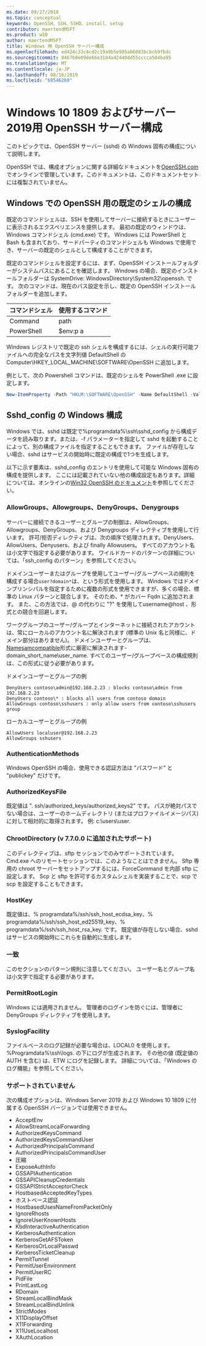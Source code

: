 ```yaml
---
ms.date: 09/27/2018
ms.topic: conceptual
keywords: OpenSSH、SSH、SSHD、install、setup
contributor: maertendMSFT
ms.product: w10
author: maertendMSFT
title: Windows 用 OpenSSH サーバー構成
ms.openlocfilehash: ed424c33c4cd2c19a9b5e985ab6083bcbcb9fbdc
ms.sourcegitcommit: 0467b8e69de66e3184a42440dd55cccca584ba95
ms.translationtype: MT
ms.contentlocale: ja-JP
ms.lasthandoff: 08/16/2019
ms.locfileid: "69546260"
---
```

# <a name="openssh-server-configuration-for-windows-10-1809-and-server-2019"></a>Windows 10 1809 およびサーバー2019用 OpenSSH サーバー構成

このトピックでは、OpenSSH サーバー (sshd) の Windows 固有の構成について説明します。 

OpenSSH では、構成オプションに関する詳細なドキュメントを[OpenSSH.com](https://www.openssh.com/manual.html)でオンラインで管理しています。このドキュメントは、このドキュメントセットには複製されていません。 

## <a name="configuring-the-default-shell-for-openssh-in-windows"></a>Windows での OpenSSH 用の既定のシェルの構成

既定のコマンドシェルは、SSH を使用してサーバーに接続するときにユーザーに表示されるエクスペリエンスを提供します。 最初の既定のウィンドウは、Windows コマンドシェル (cmd.exe) です。 Windows には PowerShell と Bash も含まれており、サードパーティのコマンドシェルも Windows で使用でき、サーバーの既定のシェルとして構成することができます。

既定のコマンドシェルを設定するには、まず、OpenSSH インストールフォルダーがシステムパスにあることを確認します。 Windows の場合、既定のインストールフォルダーは SystemDrive: WindowsDirectory\System32\openssh. です。 次のコマンドは、現在のパス設定を示し、既定の OpenSSH インストールフォルダーを追加します。 

コマンドシェル | 使用するコマンド
------------- | -------------- 
Command | path
PowerShell | $env:p a

Windows レジストリで既定の ssh シェルを構成するには、シェルの実行可能ファイルへの完全なパスを文字列値 DefaultShell の Computer\HKEY_LOCAL_MACHINE\SOFTWARE\OpenSSH に追加します。 

例として、次の Powershell コマンドは、既定のシェルを PowerShell .exe に設定します。

```powershell
New-ItemProperty -Path "HKLM:\SOFTWARE\OpenSSH" -Name DefaultShell -Value "C:\Windows\System32\WindowsPowerShell\v1.0\powershell.exe" -PropertyType String -Force
```

## <a name="windows-configurations-in-sshd_config"></a>Sshd_config の Windows 構成 

Windows では、sshd は既定で%programdata%\ssh\sshd_config から構成データを読み取ります。または、-f パラメーターを指定して sshd を起動することによって、別の構成ファイルを指定することもできます。
ファイルが存在しない場合、sshd はサービスの開始時に既定の構成で1つを生成します。

以下に示す要素は、sshd_config のエントリを使用して可能な Windows 固有の構成を提供します。 ここには記載されていない他の構成設定もあります。詳細については、オンラインの[Win32 OpenSSH のドキュメント](https://github.com/powershell/win32-openssh/wiki)を参照してください。 


### <a name="allowgroups-allowusers-denygroups-denyusers"></a>AllowGroups、Allowgroups、DenyGroups、Denygroups 

サーバーに接続できるユーザーとグループの制御は、AllowGroups、Allowgroups、DenyGroups、および Denygroups ディレクティブを使用して行います。 許可/拒否ディレクティブは、次の順序で処理されます。DenyUsers、AllowUsers、Denyusers、および finally Allowusers。 すべてのアカウント名は小文字で指定する必要があります。 ワイルドカードのパターンの詳細については、「ssh_config のパターン」を参照してください。

ドメインユーザーまたはグループを使用してユーザー/グループベースの規則を構成する場合``` user?domain* ```は、という形式を使用します。
Windows ではドメインプリンシパルを指定するために複数の形式を使用できますが、多くの場合、標準の Linux パターンと競合します。 そのため、* がカバー Fqdn に追加されます。 また、この方法では、@ の代わりに "?" を使用してusername@host 、形式との競合を回避します。 

ワークグループのユーザー/グループとインターネットに接続されたアカウントは、常にローカルのアカウント名に解決されます (標準の Unix 名と同様に、ドメイン部分はありません)。 ドメインユーザーとグループは、 [Namesamcompatible](https://docs.microsoft.com/windows/desktop/api/secext/ne-secext-extended_name_format)形式に厳密に解決されます-domain_short_name\user_name. すべてのユーザー/グループベースの構成規則は、この形式に従う必要があります。

ドメインユーザーとグループの例 

```
DenyUsers contoso\admin@192.168.2.23 : blocks contoso\admin from 192.168.2.23
DenyUsers contoso\* : blocks all users from contoso domain
AllowGroups contoso\sshusers : only allow users from contoso\sshusers group
```

ローカルユーザーとグループの例 

```
AllowUsers localuser@192.168.2.23
AllowGroups sshusers
```

### <a name="authenticationmethods"></a>AuthenticationMethods 

Windows OpenSSH の場合、使用できる認証方法は "パスワード" と "publickey" だけです。

### <a name="authorizedkeysfile"></a>AuthorizedKeysFile 

既定値は ". ssh/authorized_keys/authorized_keys2" です。 パスが絶対パスでない場合は、ユーザーのホームディレクトリ (またはプロファイルイメージパス) に対して相対的に取得されます。 例: c:\users\user.

### <a name="chrootdirectory-support-added-in-v7700"></a>ChrootDirectory (v 7.7.0.0 に追加されたサポート)

このディレクティブは、sftp セッションでのみサポートされています。 Cmd.exe へのリモートセッションでは、このようなことはできません。 Sftp 専用の chroot サーバーをセットアップするには、ForceCommand を内部 sftp に設定します。 Scp と sftp を許可するカスタムシェルを実装することで、scp で scp を設定することもできます。

### <a name="hostkey"></a>HostKey

既定値は、% programdata%/ssh/ssh_host_ecdsa_key、% programdata%/ssh/ssh_host_ed25519_key、% programdata%/ssh/ssh_host_rsa_key. です。 既定値が存在しない場合、sshd はサービスの開始時にこれらを自動的に生成します。

### <a name="match"></a>一致

このセクションのパターン規則に注意してください。 ユーザー名とグループ名は小文字で指定する必要があります。

### <a name="permitrootlogin"></a>PermitRootLogin

Windows には適用されません。 管理者のログインを防ぐには、管理者に DenyGroups ディレクティブを使用します。

### <a name="syslogfacility"></a>SyslogFacility

ファイルベースのログ記録が必要な場合は、LOCAL0 を使用します。 %Programdata%\ssh\logs. の下にログが生成されます。
その他の値 (既定値の AUTH を含む) は、ETW にログを記録します。 詳細については、「Windows のログ機能」を参照してください。

### <a name="not-supported"></a>サポートされていません 

次の構成オプションは、Windows Server 2019 および Windows 10 1809 に付属する OpenSSH バージョンでは使用できません。

* AcceptEnv
* AllowStreamLocalForwarding
* AuthorizedKeysCommand
* AuthorizedKeysCommandUser
* AuthorizedPrincipalsCommand
* AuthorizedPrincipalsCommandUser
* 圧縮
* ExposeAuthInfo
* GSSAPIAuthentication
* GSSAPICleanupCredentials
* GSSAPIStrictAcceptorCheck
* HostbasedAcceptedKeyTypes
* ホストベース認証
* HostbasedUsesNameFromPacketOnly
* IgnoreRhosts
* IgnoreUserKnownHosts
* KbdInteractiveAuthentication
* KerberosAuthentication
* KerberosGetAFSToken
* KerberosOrLocalPasswd
* KerberosTicketCleanup
* PermitTunnel
* PermitUserEnvironment
* PermitUserRC
* PidFile
* PrintLastLog
* RDomain
* StreamLocalBindMask
* StreamLocalBindUnlink
* StrictModes
* X11DisplayOffset
* X11Forwarding
* X11UseLocalhost
* XAuthLocation

